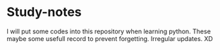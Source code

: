 # Study-notes
I will put some codes into this repository when learning python.
These maybe some usefull record to prevent forgetting.
Irregular updates. 
XD
